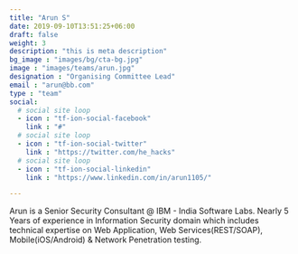 ```yaml
---
title: "Arun S"
date: 2019-09-10T13:51:25+06:00
draft: false
weight: 3
description: "this is meta description"
bg_image : "images/bg/cta-bg.jpg"
image : "images/teams/arun.jpg"
designation : "Organising Committee Lead"
email : "arun@bb.com"
type : "team"
social:
  # social site loop
  - icon : "tf-ion-social-facebook"
    link : "#"
  # social site loop
  - icon : "tf-ion-social-twitter"
    link : "https://twitter.com/he_hacks"
  # social site loop
  - icon : "tf-ion-social-linkedin"
    link : "https://www.linkedin.com/in/arun1105/"

---
```


Arun is a Senior Security Consultant @ IBM - India Software Labs. Nearly 5 Years of experience in Information Security domain which includes technical expertise on Web Application, Web Services(REST/SOAP), Mobile(iOS/Android) & Network Penetration testing. 